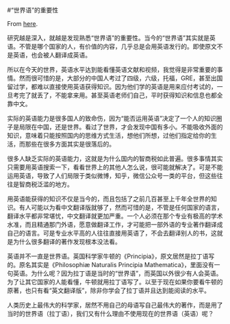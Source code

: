 #“世界语”的重要性

From [here](https://yinwang1.substack.com/p/21-02-05).

研究越是深入，就越是发现熟悉“世界语”的重要性。当今的“世界语”其实就是英语。不管是哪个国家的人，有价值的内容，几乎总是会用英语发行的。即使原文不是英语，也会被人翻译成英语。

所以在今天的世界，英语水平达到能看懂英语文献和视频，我觉得是非常重要的事情。然而很可惜的是，大部分的中国人考过了四级，六级，托福，GRE，甚至出国留过学，都难以直接使用英语获得知识。因为他们学的英语是用来应付考试的，一旦考完了就丢了，不能拿来用。甚至英语老师们自己，平时获得知识和信息也都全靠中文。

实际的英语能力是很多国人的致命伤，因为“能否运用英语”决定了一个人的知识圈子是局限在中国，还是世界。看过了世界，才会发现中国有多小。不能吸收外面的知识，意味着只能按照国内的思维方式生活，想他们所想，过他们指定给你的生活，而那些在很多方面其实是很落后的。

很多人缺乏实际的英语能力，这就是为什么国内的智商税如此普遍。很多事情其实只需要用英语搜索一下，看看世界上的其他人怎么说，很可能就解决了。可是不能运用英语，导致了人们局限于类似微博，知乎，微信公众号一类的平台，但这些往往是智商税泛滥的地方。

用英语能获得的知识不仅是当今的，而且包括了之前几百甚至上千年全世界的知识。有人可能以为看中文翻译版就够了，然而可惜的是，不管是任何国家的语言，翻译水平都非常堪忧，中文翻译就更加严重。一个人必须在那个专业有极高的学术水准，而且精通那门外语，愿意做翻译工作，才可能把一部外语的专业著作翻译成自己的语言。可是专业水平高的人往往直接用英语了，不会去翻译别人的书，这就是为什么很多翻译的著作发现根本没法看。

英语并不一直是世界语。英国科学家牛顿的《Principia》，原文居然是拉丁语写的。原名其实是《Philosophiæ Naturalis Principia Mathematica》，里面没有一句英语。为什么呢？因为拉丁语是当时的“世界语”，而英国以外很少有人会英语。为了让其它国家的人能看懂，牛顿就用拉丁语写了。以至于现在如果你要看牛顿的原著，也只有看“英文翻译版”，除非你学会了拉丁语并且达到能阅读的水平。

人类历史上最伟大的科学家，居然不用自己的母语写自己最伟大的著作，而是用了当时的世界语（拉丁语），我们又有什么理由不使用现在的世界语（英语）呢？
